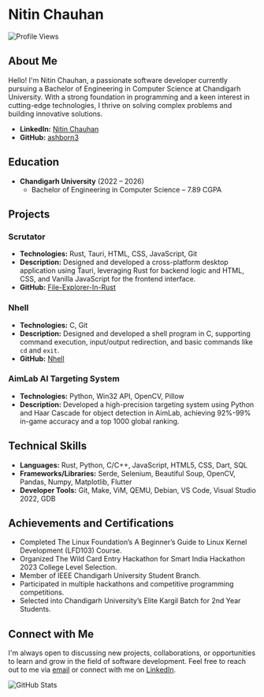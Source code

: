 # Nitin Chauhan

![Profile Views](https://komarev.com/ghpvc/?username=ashborn3&color=blue)

## About Me

Hello! I'm Nitin Chauhan, a passionate software developer currently pursuing a Bachelor of Engineering in Computer Science at Chandigarh University. With a strong foundation in programming and a keen interest in cutting-edge technologies, I thrive on solving complex problems and building innovative solutions.

- **LinkedIn:** [Nitin Chauhan](https://www.linkedin.com/in/nitin-chauhan-8321471b7/)
- **GitHub:** [ashborn3](https://github.com/ashborn3)

## Education

- **Chandigarh University** (2022 – 2026)
  - Bachelor of Engineering in Computer Science – 7.89 CGPA

## Projects

### Scrutator
- **Technologies:** Rust, Tauri, HTML, CSS, JavaScript, Git
- **Description:** Designed and developed a cross-platform desktop application using Tauri, leveraging Rust for backend logic and HTML, CSS, and Vanilla JavaScript for the frontend interface.
- **GitHub:** [File-Explorer-In-Rust](https://github.com/ashborn3/File-Explorer-In-Rust)

### Nhell
- **Technologies:** C, Git
- **Description:** Designed and developed a shell program in C, supporting command execution, input/output redirection, and basic commands like `cd` and `exit`.
- **GitHub:** [Nhell](https://github.com/ashborn3/Nhell)

### AimLab AI Targeting System
- **Technologies:** Python, Win32 API, OpenCV, Pillow
- **Description:** Developed a high-precision targeting system using Python and Haar Cascade for object detection in AimLab, achieving 92%-99% in-game accuracy and a top 1000 global ranking.

## Technical Skills

- **Languages:** Rust, Python, C/C++, JavaScript, HTML5, CSS, Dart, SQL
- **Frameworks/Libraries:** Serde, Selenium, Beautiful Soup, OpenCV, Pandas, Numpy, Matplotlib, Flutter
- **Developer Tools:** Git, Make, ViM, QEMU, Debian, VS Code, Visual Studio 2022, GDB

## Achievements and Certifications

- Completed The Linux Foundation’s A Beginner’s Guide to Linux Kernel Development (LFD103) Course.
- Organized The Wild Card Entry Hackathon for Smart India Hackathon 2023 College Level Selection.
- Member of IEEE Chandigarh University Student Branch.
- Participated in multiple hackathons and competitive programming competitions.
- Selected into Chandigarh University’s Elite Kargil Batch for 2nd Year Students.

## Connect with Me

I'm always open to discussing new projects, collaborations, or opportunities to learn and grow in the field of software development. Feel free to reach out to me via [email](mailto:nitin.dev.ashborn3@gmail.com) or connect with me on [LinkedIn](https://www.linkedin.com/in/nitin-chauhan-8321471b7/).

![GitHub Stats](https://github-readme-stats.vercel.app/api?username=ashborn3&show_icons=true&theme=radical)
